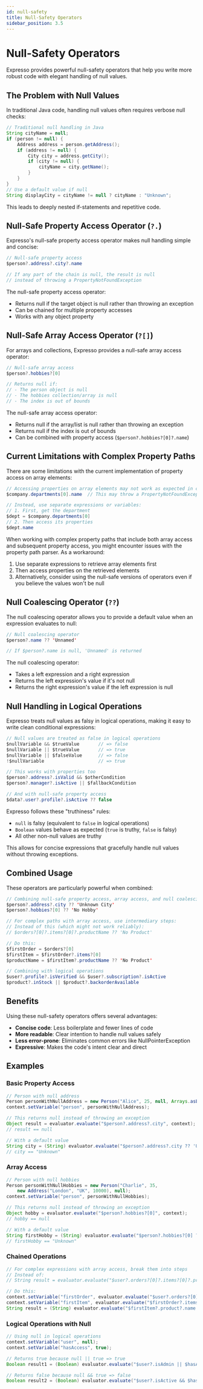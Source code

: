 ```yaml
---
id: null-safety
title: Null-Safety Operators
sidebar_position: 3.5
---
```


# Null-Safety Operators

Expresso provides powerful null-safety operators that help you write more robust code with elegant handling of null values.

## The Problem with Null Values

In traditional Java code, handling null values often requires verbose null checks:

```java
// Traditional null handling in Java
String cityName = null;
if (person != null) {
    Address address = person.getAddress();
    if (address != null) {
        City city = address.getCity();
        if (city != null) {
            cityName = city.getName();
        }
    }
}
// Use a default value if null
String displayCity = cityName != null ? cityName : "Unknown";
```

This leads to deeply nested if-statements and repetitive code.

## Null-Safe Property Access Operator (`?.`)

Expresso's null-safe property access operator makes null handling simple and concise:

```java
// Null-safe property access
$person?.address?.city?.name

// If any part of the chain is null, the result is null
// instead of throwing a PropertyNotFoundException
```

The null-safe property access operator:
- Returns null if the target object is null rather than throwing an exception
- Can be chained for multiple property accesses
- Works with any object property

## Null-Safe Array Access Operator (`?[]`)

For arrays and collections, Expresso provides a null-safe array access operator:

```java
// Null-safe array access
$person?.hobbies?[0]

// Returns null if:
// - The person object is null
// - The hobbies collection/array is null
// - The index is out of bounds
```

The null-safe array access operator:
- Returns null if the array/list is null rather than throwing an exception
- Returns null if the index is out of bounds
- Can be combined with property access (`$person?.hobbies?[0]?.name`)

## Current Limitations with Complex Property Paths

There are some limitations with the current implementation of property access on array elements:

```java
// Accessing properties on array elements may not work as expected in complex paths
$company.departments[0].name  // This may throw a PropertyNotFoundException

// Instead, use separate expressions or variables:
// 1. First, get the department
$dept = $company.departments[0]
// 2. Then access its properties
$dept.name
```

When working with complex property paths that include both array access and subsequent property access, you might encounter issues with the property path parser. As a workaround:

1. Use separate expressions to retrieve array elements first
2. Then access properties on the retrieved elements
3. Alternatively, consider using the null-safe versions of operators even if you believe the values won't be null

## Null Coalescing Operator (`??`)

The null coalescing operator allows you to provide a default value when an expression evaluates to null:

```java
// Null coalescing operator
$person?.name ?? 'Unnamed'

// If $person?.name is null, 'Unnamed' is returned
```

The null coalescing operator:
- Takes a left expression and a right expression
- Returns the left expression's value if it's not null
- Returns the right expression's value if the left expression is null

## Null Handling in Logical Operations

Expresso treats null values as falsy in logical operations, making it easy to write clean conditional expressions:

```java
// Null values are treated as false in logical operations
$nullVariable && $trueValue       // => false
$nullVariable || $trueValue       // => true
$nullVariable || $falseValue      // => false
!$nullVariable                    // => true

// This works with properties too
$person?.address?.isValid && $otherCondition
$person?.manager?.isActive || $fallbackCondition

// And with null-safe property access
$data?.user?.profile?.isActive ?? false
```

Expresso follows these "truthiness" rules:
- `null` is falsy (equivalent to `false` in logical operations)
- `Boolean` values behave as expected (`true` is truthy, `false` is falsy)
- All other non-null values are truthy

This allows for concise expressions that gracefully handle null values without throwing exceptions.

## Combined Usage

These operators are particularly powerful when combined:

```java
// Combining null-safe property access, array access, and null coalescing
$person?.address?.city ?? 'Unknown City'
$person?.hobbies?[0] ?? 'No Hobby'

// For complex paths with array access, use intermediary steps:
// Instead of this (which might not work reliably):
// $orders?[0]?.items?[0]?.productName ?? 'No Product'

// Do this:
$firstOrder = $orders?[0]
$firstItem = $firstOrder?.items?[0]
$productName = $firstItem?.productName ?? 'No Product'

// Combining with logical operations
$user?.profile?.isVerified && $user?.subscription?.isActive
$product?.inStock || $product?.backorderAvailable
```

## Benefits

Using these null-safety operators offers several advantages:
- **Concise code**: Less boilerplate and fewer lines of code
- **More readable**: Clear intention to handle null values safely
- **Less error-prone**: Eliminates common errors like NullPointerException
- **Expressive**: Makes the code's intent clear and direct

## Examples

### Basic Property Access

```java
// Person with null address
Person personWithNullAddress = new Person("Alice", 25, null, Arrays.asList("reading"));
context.setVariable("person", personWithNullAddress);

// This returns null instead of throwing an exception
Object result = evaluator.evaluate("$person?.address?.city", context);
// result == null

// With a default value
String city = (String) evaluator.evaluate("$person?.address?.city ?? 'Unknown'", context);
// city == "Unknown"
```

### Array Access

```java
// Person with null hobbies
Person personWithNullHobbies = new Person("Charlie", 35, 
    new Address("London", "UK", 10000), null);
context.setVariable("person", personWithNullHobbies);

// This returns null instead of throwing an exception
Object hobby = evaluator.evaluate("$person?.hobbies?[0]", context);
// hobby == null

// With a default value
String firstHobby = (String) evaluator.evaluate("$person?.hobbies?[0] ?? 'Unknown'", context);
// firstHobby == "Unknown"
```

### Chained Operations

```java
// For complex expressions with array access, break them into steps
// Instead of:
// String result = evaluator.evaluate("$user?.orders?[0]?.items?[0]?.product?.name ?? 'No Product'", context);

// Do this:
context.setVariable("firstOrder", evaluator.evaluate("$user?.orders?[0]", context));
context.setVariable("firstItem", evaluator.evaluate("$firstOrder?.items?[0]", context));
String result = (String) evaluator.evaluate("$firstItem?.product?.name ?? 'No Product'", context);
```

### Logical Operations with Null

```java
// Using null in logical operations
context.setVariable("user", null);
context.setVariable("hasAccess", true);

// Returns true because null || true => true
Boolean result1 = (Boolean) evaluator.evaluate("$user?.isAdmin || $hasAccess", context);

// Returns false because null && true => false
Boolean result2 = (Boolean) evaluator.evaluate("$user?.isActive && $hasAccess", context);
``` 
